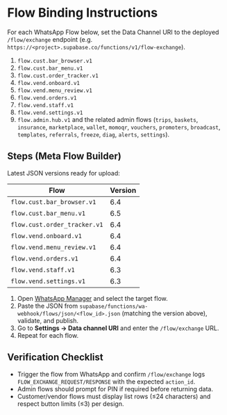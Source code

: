 # Flow Binding Instructions

For each WhatsApp Flow below, set the Data Channel URI to the deployed
`/flow/exchange` endpoint (e.g.
`https://<project>.supabase.co/functions/v1/flow-exchange`).

1. `flow.cust.bar_browser.v1`
2. `flow.cust.bar_menu.v1`
3. `flow.cust.order_tracker.v1`
4. `flow.vend.onboard.v1`
5. `flow.vend.menu_review.v1`
6. `flow.vend.orders.v1`
7. `flow.vend.staff.v1`
8. `flow.vend.settings.v1`
9. `flow.admin.hub.v1` and the related admin flows (`trips`, `baskets`,
   `insurance`, `marketplace`, `wallet`, `momoqr`, `vouchers`, `promoters`,
   `broadcast`, `templates`, `referrals`, `freeze`, `diag`, `alerts`,
   `settings`).

## Steps (Meta Flow Builder)

Latest JSON versions ready for upload:

| Flow                         | Version |
| ---------------------------- | ------- |
| `flow.cust.bar_browser.v1`   | 6.4     |
| `flow.cust.bar_menu.v1`      | 6.5     |
| `flow.cust.order_tracker.v1` | 6.4     |
| `flow.vend.onboard.v1`       | 6.4     |
| `flow.vend.menu_review.v1`   | 6.4     |
| `flow.vend.orders.v1`        | 6.4     |
| `flow.vend.staff.v1`         | 6.3     |
| `flow.vend.settings.v1`      | 6.3     |

1. Open [WhatsApp Manager](https://business.facebook.com/latest/wa/manage/flows)
   and select the target flow.
2. Paste the JSON from `supabase/functions/wa-webhook/flows/json/<flow_id>.json`
   (matching the version above), validate, and publish.
3. Go to **Settings → Data channel URI** and enter the `/flow/exchange` URL.
4. Repeat for each flow.

## Verification Checklist

- Trigger the flow from WhatsApp and confirm `/flow/exchange` logs
  `FLOW_EXCHANGE_REQUEST/RESPONSE` with the expected `action_id`.
- Admin flows should prompt for PIN if required before returning data.
- Customer/vendor flows must display list rows (≤24 characters) and respect
  button limits (≤3) per design.
